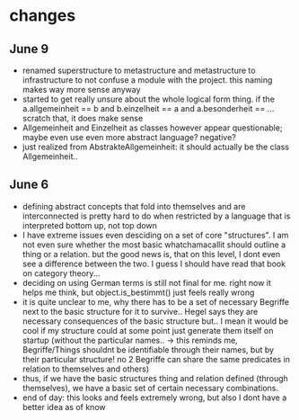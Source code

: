 # changes

## June 9
* renamed superstructure to metastructure and metastructure to infrastructure to not confuse a module with the project. this naming makes way more sense anyway
* started to get really unsure about the whole logical form thing. if the a.allgemeinheit == b and b.einzelheit == a and a.besonderheit == ... scratch that, it does make sense
* Allgemeinheit and Einzelheit as classes however appear questionable; maybe even use even more abstract language? negative?
* just realized from AbstrakteAllgemeinheit: it should actually be the class Allgemeinheit..


## June 6
* defining abstract concepts that fold into themselves and are interconnected is pretty hard to do when restricted by a language that is interpreted bottom up, not top down
* I have extreme issues even desciding on a set of core "structures". I am not even sure whether the most basic whatchamacallit should outline a thing or a relation. but the good news is, that on this level, I dont even see a difference between the two. I guess I should have read that book on category theory...
* deciding on using German terms is still not final for me. right now it helps me think, but object.is_bestimmt() just feels really wrong
* it is quite unclear to me, why there has to be a set of necessary Begriffe next to the basic structure for it to survive.. Hegel says they are necessary consequences of the basic structure but.. I mean it would be cool if my structure could at some point just generate them itself on startup (without the particular names.. -> this reminds me, Begriffe/Things shouldnt be identifiable through their names, but by their particular structure! no 2 Begriffe can share the same predicates in relation to themselves and others)
* thus, if we have the basic structures thing and relation defined (through themselves), we have a basic set of certain necessary combinations.
* end of day: this looks and feels extremely wrong, but also I dont have a better idea as of know
